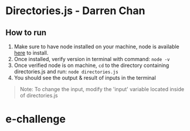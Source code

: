 # Directories.js - Darren Chan

## How to run

1. Make sure to have node installed on your machine, node is available [here](https://nodejs.org/en) to install.
2. Once installed, verify version in terminal with command: `node -v`
3. Once verified node is on machine, `cd` to the directory containing directories.js and run: `node directories.js`
4. You should see the output & result of inputs in the terminal

> Note: To change the input, modify the 'input' variable located inside of directories.js
# e-challenge
